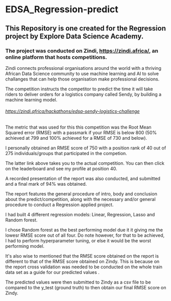 # EDSA_Regression-predict

## This Repository is one created for the Regression project by Explore Data Science Academy.

### The project was conducted on Zindi, https://zindi.africa/, an online platform that hosts competitions. 

Zindi connects professional organisations around the world with a thriving African Data Science community to use machine learning and AI to solve challanges that can help those organisation make professional decisions.

The competition instructs the competitor to predict the time it will take riders to deliver orders for a logistics company called Sendy, by building a machine learning model. 

###### https://zindi.africa/hackathons/edsa-sendy-logistics-challenge

The metric that was used for this this competition  was the Root Mean Squared error (RMSE) with a passmark if your RMSE is below 800 (50% achieved at 799 and 100% achieved for a RMSE of 730 and below). 

I personally obtained an RMSE score of 750 with a position rank of 40 out of 275 individuals/groups that participated in the competion.

The latter link above takes you to the actual competition. You can then click on the leaderboard and see my profile at position 40.

A recorded presentation of the report was also conducted, and submitted and a final mark of 94% was obtained.

The report features the general procedure of intro, body and conclusion about the predict/competition, along with the necessary and/or general procedure to conduct a Regression applied project. 

I had built 4 different regression models: Linear, Regression, Lasso and Random forest. 

I chose Random forest as the best performing model due it it giving me the lowesr RMSE score out of all four. Do note however, for that to be achieved, I had to perform hyperparameter tuning, or else it would be the worst performing model.

It's also wise to mentioned that the RMSE score obtained on the report is different to that of the RMSE score obtained on Zindy. This is because on the report cross validation was needed to be conducted on the whole train data set as a guide for our predicted values . 

The predicted values were then submitted to Zindy as a csv file to be compared to the y_test (ground truth) to then obtain our final RMSE score on Zindy.



